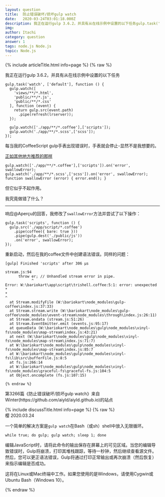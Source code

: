 ```yaml
---
layout: question
title:  防止错误破坏/损坏gulp watch
date:   2020-03-24T03:01:18.000Z
description: 我正在运行gulp 3.6.2，并具有从在线示例中设置的以下任务gulp.task('watch', \['default'\], function ()...
img: 
author: Itachi
category: question
answer: 1
tags: node.js Node.js
topic: Node.js
---
```

<div class="article-root">
  <div class="article">
    {% include articleTitle.html info=page %}
    {% raw %}
    <div class="article-content"><p><font style="vertical-align: inherit;"><font style="vertical-align: inherit;">我正在运行gulp 3.6.2，并具有从在线示例中设置的以下任务</font></font></p>

<pre><code>gulp.task('watch', ['default'], function () {<font></font>
  gulp.watch([<font></font>
    'views/**/*.html',        <font></font>
    'public/**/*.js',<font></font>
    'public/**/*.css'        <font></font>
  ], function (event) {<font></font>
    return gulp.src(event.path)<font></font>
      .pipe(refresh(lrserver));<font></font>
  });<font></font>
<font></font>
  gulp.watch(['./app/**/*.coffee'],['scripts']);<font></font>
  gulp.watch('./app/**/*.scss',['scss']);<font></font>
});<font></font>
</code></pre>

<p><font style="vertical-align: inherit;"><font style="vertical-align: inherit;">每当我的CoffeeScript gulp手表出现错误时，手表就会停止-显然不是我想要的。</font></font></p>

<p><a href="https://github.com/gulpjs/gulp/issues/71" rel="noreferrer"><font style="vertical-align: inherit;"><font style="vertical-align: inherit;">正如其他地方推荐的那样</font></font></a></p>

<pre><code>gulp.watch(['./app/**/*.coffee'],['scripts']).on('error', swallowError);<font></font>
gulp.watch('./app/**/*.scss',['scss']).on('error', swallowError);<font></font>
function swallowError (error) { error.end(); }<font></font>
</code></pre>

<p><font style="vertical-align: inherit;"><font style="vertical-align: inherit;">但它似乎不起作用。</font></font></p>

<p><font style="vertical-align: inherit;"><font style="vertical-align: inherit;">我究竟做错了什么？</font></font></p>

<hr>

<p><font style="vertical-align: inherit;"><font style="vertical-align: inherit;">响应@Aperçu的回答，我修改了</font></font><code>swallowError</code><font style="vertical-align: inherit;"><font style="vertical-align: inherit;">方法并尝试了以下操作：</font></font></p>

<pre><code>gulp.task('scripts', function () {<font></font>
  gulp.src('./app/script/*.coffee')<font></font>
    .pipe(coffee({ bare: true }))<font></font>
    .pipe(gulp.dest('./public/js'))<font></font>
    .on('error', swallowError);<font></font>
});<font></font>
</code></pre>

<p><font style="vertical-align: inherit;"><font style="vertical-align: inherit;">重新启动，然后在我的coffee文件中创建语法错误。</font><font style="vertical-align: inherit;">同样的问题：</font></font></p>

<pre><code>[gulp] Finished 'scripts' after 306 μs<font></font>
<font></font>
stream.js:94<font></font>
      throw er; // Unhandled stream error in pipe.<font></font>
            ^<font></font>
Error: W:\bariokart\app\script\trishell.coffee:5:1: error: unexpected *<font></font>
*<font></font>
^<font></font>
  at Stream.modifyFile (W:\bariokart\node_modules\gulp-coffee\index.js:37:33)<font></font>
  at Stream.stream.write (W:\bariokart\node_modules\gulp-coffee\node_modules\event-stream\node_modules\through\index.js:26:11)<font></font>
  at Stream.ondata (stream.js:51:26)<font></font>
  at Stream.EventEmitter.emit (events.js:95:17)<font></font>
  at queueData (W:\bariokart\node_modules\gulp\node_modules\vinyl-fs\node_modules\map-stream\index.js:43:21)<font></font>
  at next (W:\bariokart\node_modules\gulp\node_modules\vinyl-fs\node_modules\map-stream\index.js:71:7)<font></font>
  at W:\bariokart\node_modules\gulp\node_modules\vinyl-fs\node_modules\map-stream\index.js:85:7<font></font>
  at W:\bariokart\node_modules\gulp\node_modules\vinyl-fs\lib\src\bufferFile.js:8:5<font></font>
  at fs.js:266:14<font></font>
  at W:\bariokart\node_modules\gulp\node_modules\vinyl-fs\node_modules\graceful-fs\graceful-fs.js:104:5<font></font>
  at Object.oncomplete (fs.js:107:15)<font></font>
</code></pre></div>
    {% endraw %}
  </div>
  <p class="winter_mark">第3266篇《防止错误破坏/损坏gulp watch》来自Winter(https://github.com/aiyld/aiyld.github.io)的站点</p>
  <div class="discuss-wrapper">
    {% include discussTitle.html info=page %}
    {% raw %}
    <div class="discuss-item">
        <div class="discuss-parent">
          <div class="discuss-meta">
            <span class="discuss-user">樱</span>
            <span class="discuss-time">2020.03.24</span>
          </div>
          <div class="discuss-comment"><p><font style="vertical-align: inherit;"><font style="vertical-align: inherit;">一个简单的解决方案是</font></font><code>gulp watch</code><font style="vertical-align: inherit;"><font style="vertical-align: inherit;">在Bash（或sh）shell中</font><font style="vertical-align: inherit;">放入</font><font style="vertical-align: inherit;">无限循环。</font></font></p>

<p><code>while true; do gulp; gulp watch; sleep 1; done</code></p>

<p><font style="vertical-align: inherit;"><font style="vertical-align: inherit;">编辑JavaScript时，请将此命令的输出保存在屏幕上的可见区域。</font><font style="vertical-align: inherit;">当您的编辑导致错误时，Gulp将崩溃，打印其堆栈跟踪，等待一秒钟，然后继续查看源文件。</font><font style="vertical-align: inherit;">然后，您可以更正语法错误，Gulp将通过打印正常输出或再次崩溃（然后恢复）来指示编辑是否成功。</font></font></p>

<p><font style="vertical-align: inherit;"><font style="vertical-align: inherit;">这将在Linux或Mac终端中工作。</font><font style="vertical-align: inherit;">如果您使用的是Windows，请使用Cygwin或Ubuntu Bash（Windows 10）。</font></font></p></div>
        </div></div>
    {% endraw %}
  </div>
<div>
